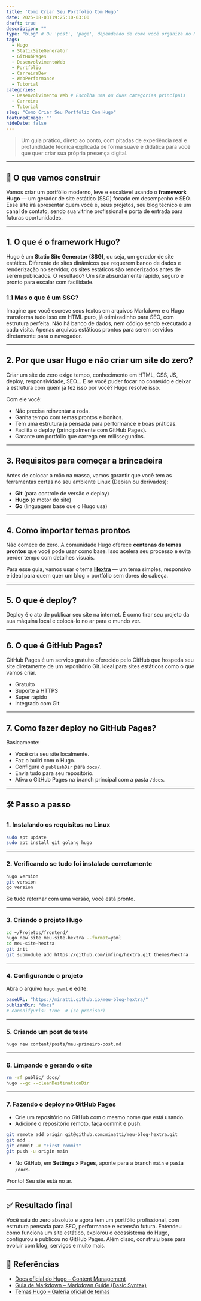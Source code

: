 ```yaml
---
title: 'Como Criar Seu Portfólio Com Hugo'
date: 2025-08-03T19:25:10-03:00
draft: true 
description: ""
type: "blog" # Ou 'post', 'page', dependendo de como você organiza no Hextra
tags:
  - Hugo
  - StaticSiteGenerator
  - GitHubPages
  - DesenvolvimentoWeb
  - Portfólio
  - CarreiraDev
  - WebPerformance
  - Tutorial
categories:
  - Desenvolvimento Web # Escolha uma ou duas categorias principais
  - Carreira
  - Tutorial
slug: "Como Criar Seu Portfólio Com Hugo"
featuredImage: ""
hideDate: false
---
```


> Um guia prático, direto ao ponto, com pitadas de experiência real e profundidade técnica explicada de forma suave e didática para você que quer criar sua própria presença digital.

---

## 🎯 O que vamos construir

Vamos criar um portfólio moderno, leve e escalável usando o **framework Hugo** — um gerador de site estático (SSG) focado em desempenho e SEO. Esse site irá apresentar quem você é, seus projetos, seu blog técnico e um canal de contato, sendo sua vitrine profissional e porta de entrada para futuras oportunidades.

---

## 1. O que é o framework Hugo?

Hugo é um **Static Site Generator (SSG)**, ou seja, um gerador de site estático. Diferente de sites dinâmicos que requerem banco de dados e renderização no servidor, os sites estáticos são renderizados antes de serem publicados. O resultado? Um site absurdamente rápido, seguro e pronto para escalar com facilidade.

### 1.1 Mas o que é um SSG?

Imagine que você escreve seus textos em arquivos Markdown e o Hugo transforma tudo isso em HTML puro, já otimizadinho para SEO, com estrutura perfeita. Não há banco de dados, nem código sendo executado a cada visita. Apenas arquivos estáticos prontos para serem servidos diretamente para o navegador.

---

## 2. Por que usar Hugo e não criar um site do zero?

Criar um site do zero exige tempo, conhecimento em HTML, CSS, JS, deploy, responsividade, SEO... E se você puder focar no conteúdo e deixar a estrutura com quem já fez isso por você? Hugo resolve isso.

Com ele você:

- Não precisa reinventar a roda.
- Ganha tempo com temas prontos e bonitos.
- Tem uma estrutura já pensada para performance e boas práticas.
- Facilita o deploy (principalmente com GitHub Pages).
- Garante um portfólio que carrega em milissegundos.

---

## 3. Requisitos para começar a brincadeira

Antes de colocar a mão na massa, vamos garantir que você tem as ferramentas certas no seu ambiente Linux (Debian ou derivados):

- **Git** (para controle de versão e deploy)
- **Hugo** (o motor do site)
- **Go** (linguagem base que o Hugo usa)

---

## 4. Como importar temas prontos

Não comece do zero. A comunidade Hugo oferece **centenas de temas prontos** que você pode usar como base. Isso acelera seu processo e evita perder tempo com detalhes visuais.

Para esse guia, vamos usar o tema [**Hextra**](https://github.com/imfing/hextra) — um tema simples, responsivo e ideal para quem quer um blog + portfólio sem dores de cabeça.

---

## 5. O que é deploy?

Deploy é o ato de publicar seu site na internet. É como tirar seu projeto da sua máquina local e colocá-lo no ar para o mundo ver.

---

## 6. O que é GitHub Pages?

GitHub Pages é um serviço gratuito oferecido pelo GitHub que hospeda seu site diretamente de um repositório Git. Ideal para sites estáticos como o que vamos criar.

- Gratuito
- Suporte a HTTPS
- Super rápido
- Integrado com Git

---

## 7. Como fazer deploy no GitHub Pages?

Basicamente:

- Você cria seu site localmente.
- Faz o build com o Hugo.
- Configura o `publishDir` para `docs/`.
- Envia tudo para seu repositório.
- Ativa o GitHub Pages na branch principal com a pasta `/docs`.

---

## 🛠️ Passo a passo

### 1. Instalando os requisitos no Linux

```bash
sudo apt update
sudo apt install git golang hugo
```

---

### 2. Verificando se tudo foi instalado corretamente

```bash
hugo version
git version
go version
```

Se tudo retornar com uma versão, você está pronto.

---

### 3. Criando o projeto Hugo

```bash
cd ~/Projetos/frontend/
hugo new site meu-site-hextra --format=yaml
cd meu-site-hextra
git init
git submodule add https://github.com/imfing/hextra.git themes/hextra
```

---

### 4. Configurando o projeto

Abra o arquivo `hugo.yaml` e edite:

```yaml
baseURL: "https://minatti.github.io/meu-blog-hextra/"
publishDir: "docs"
# canonifyurls: true  # (se precisar)
```

---

### 5. Criando um post de teste

```bash
hugo new content/posts/meu-primeiro-post.md
```

---

### 6. Limpando e gerando o site

```bash
rm -rf public/ docs/
hugo --gc --cleanDestinationDir
```

---

### 7. Fazendo o deploy no GitHub Pages

- Crie um repositório no GitHub com o mesmo nome que está usando.
- Adicione o repositório remoto, faça commit e push:

```bash
git remote add origin git@github.com:minatti/meu-blog-hextra.git
git add .
git commit -m "First commit"
git push -u origin main
```

- No GitHub, em **Settings > Pages**, aponte para a branch `main` e pasta `/docs`.

Pronto! Seu site está no ar.

---

## ✅ Resultado final

Você saiu do zero absoluto e agora tem um portfólio profissional, com estrutura pensada para SEO, performance e extensão futura. Entendeu como funciona um site estático, explorou o ecossistema do Hugo, configurou e publicou no GitHub Pages. Além disso, construiu base para evoluir com blog, serviços e muito mais.


## 🔗 Referências

- [Docs oficial do Hugo – Content Management](https://gohugo.io/content-management/)
- [Guia de Markdown – Markdown Guide (Basic Syntax)](https://www.markdownguide.org/basic-syntax/)
- [Temas Hugo – Galeria oficial de temas](https://themes.gohugo.io/)